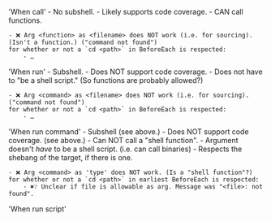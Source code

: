 'When call' <function>
    - No subshell.
    - Likely supports code coverage.
    - CAN call functions.

    - ❌ Arg <function> as <filename> does NOT work (i.e. for sourcing). (Isn't a function.) ("command not found")
    for whether or not a `cd <path>` in BeforeEach is respected:
        - …


'When run' <command>
    - Subshell.
    - Does NOT support code coverage.
    - Does not have to "be a shell script." (So functions are probably allowed?)

    - ❌ Arg <command> as <filename> does NOT work (i.e. for sourcing). ("command not found")
    for whether or not a `cd <path>` in BeforeEach is respected:
        - …


'When run command' <command>
    - Subshell (see above.)
    - Does NOT support code coverage. (see above.)
    - Can NOT call a "shell function".
    - Argument doesn't *have* to be a shell script. (i.e. can call binaries)
    - Respects the shebang of the target, if there is one.

    - ❌ Arg <command> as 'type' does NOT work. (Is a "shell function"?)
    for whether or not a `cd <path>` in earliest BeforeEach is respected:
        - ✖️❔ Unclear if file is allowable as arg. Message was "<file>: not found".


'When run script' <script>
    - Another (parallel?) instance of the current shell.
    - Code coverage support unclear. (see above?)
    - Argument MUST be a shell script.
    - Does NOT respect the shebang of the target.
    - Function-based mocking is NOT available.


    for whether or not a `cd <path>` in earliest BeforeEach is respected:
        - ❌ "<file>: No such file or directory"


'When run source' <script>
    - Sources a script. (MUST be a script.)
    - Code coverage support unclear. (see above?)
    - Argument MUST be a shell script.
    - Does NOT respect the shebang of the target.
    - Function-based mocking IS available.


    for whether or not a `cd <path>` in earliest BeforeEach is respected:
        - ❌ "<file>: No such file or directory"



Can use `Include "$ScriptUnderTest"` sometimes.
Seems to just be for support code, though.

Include seems to run BEFORE any/all BeforeEach's. (Unless in them, I guess, but I don't think that's possible.)
i.e. ❌ Does NOT respect a `cd <path>` in BeforeEach. "<file>: No such file or directory"



❌: naked 'run' (in a BeforeEach hook) isn't a valid keyword, irrespective of if it is followed by 'script' or 'source'.
❌: "Include cannot be defined inside of Example"
